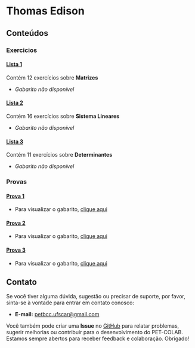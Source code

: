 # Thomas Edison

## Conteúdos

### Exercicios

#### [Lista 1](/materias/AlgLin/Thomas/exercicios/lista1.md)
  
Contém 12 exercícios sobre **Matrizes**

- *Gabarito não disponível*

#### [Lista 2](/materias/AlgLin/Thomas/exercicios/lista2.md)
  
Contém 16 exercícios sobre **Sistema Lineares**

- *Gabarito não disponível*

#### [Lista 3](/materias/AlgLin/Thomas/exercicios/lista3.md)
  
Contém 11 exercícios sobre **Determinantes**

- *Gabarito não disponível*

### Provas

#### [Prova 1](/materias/AlgLin/Thomas/provas/prova1.md)

- Para visualizar o gabarito, [clique aqui](/materias/AlgLin/Thomas/provas/prova1-gabarito.md)

#### [Prova 2](/materias/AlgLin/Thomas/provas/prova2.md)

- Para visualizar o gabarito, [clique aqui](/materias/AlgLin/Thomas/provas/prova2-gabarito.md)

#### [Prova 3](/materias/AlgLin/Thomas/provas/prova3.md)

- Para visualizar o gabarito, [clique aqui](/materias/AlgLin/Thomas/provas/prova3-gabarito.md)

## Contato

Se você tiver alguma dúvida, sugestão ou precisar de suporte, por favor, sinta-se à vontade para entrar em contato conosco:

- **E-mail:** petbcc.ufscar@gmail.com

Você também pode criar uma **Issue** no [GitHub](https://github.com/petbccufscar/pet-colab/issues) para relatar problemas, sugerir melhorias ou contribuir para o desenvolvimento do PET-COLAB. Estamos sempre abertos para receber feedback e colaboração. Obrigado!